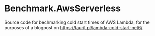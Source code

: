 # Benchmark.AwsServerless
Source code for bechmarking cold start times of AWS Lambda, for the purposes of a blogpost on https://taurit.pl/lambda-cold-start-net6/
